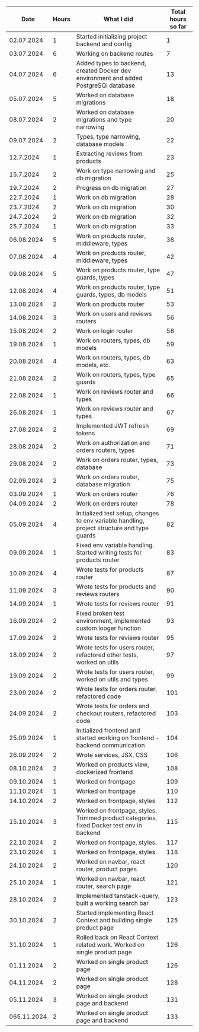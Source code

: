 | Date | Hours | What I did | Total hours so far |
| ---- | ----- | ---------- | ------------------ |
| 02.07.2024 | 1 | Started initializing project backend and config | 1
| 03.07.2024 | 6 | Working on backend routes | 7
| 04.07.2024 | 6 | Added types to backend, created Docker dev environment and added PostgreSQl database | 13
| 05.07.2024 | 5 | Worked on database migrations | 18
| 08.07.2024 | 2 | Worked on database migrations and type narrowing | 20
| 09.07.2024 | 2 | Types, type narrowing, database models | 22
| 12.7.2024 | 1 | Extracting reviews from products | 23
| 15.7.2024 | 2 | Work on type narrowing and db migration | 25
| 19.7.2024 | 2 | Progress on db migration | 27
| 22.7.2024 | 1 | Work on db migration | 28
| 23.7.2024 | 2 | Work on db migration | 30
| 24.7.2024 | 2 | Work on db migration | 32
| 25.7.2024 | 1 | Work on db migration | 33
| 06.08.2024 | 5 | Work on products router, middleware, types | 38
| 07.08.2024 | 4 | Work on products router, middleware, types | 42
| 09.08.2024 | 5 | Work on products router, type guards, types | 47
| 12.08.2024 | 4 | Work on products router, type guards, types, db models | 51
| 13.08.2024 | 2 | Work on products router | 53
| 14.08.2024 | 3 | Work on users and reviews routers | 56
| 15.08.2024 | 2 | Work on login router | 58
| 19.08.2024 | 1 | Work on routers, types, db models | 59
| 20.08.2024 | 4 | Work on routers, types, db models, etc. | 63
| 21.08.2024 | 2 | Work on routers, types, type guards | 65
| 22.08.2024 | 1 | Work on reviews router and types | 66
| 26.08.2024 | 1 | Work on reviews router and types | 67
| 27.08.2024 | 2 | Implemented JWT refresh tokens | 69
| 28.08.2024 | 2 | Work on authorization and orders routers, types | 71
| 29.08.2024 | 2 | Work on orders router, types, database | 73
| 02.09.2024 | 2 | Work on orders router, database migration | 75
| 03.09.2024 | 1 | Work on orders router | 76
| 04.09.2024 | 2 | Work on orders router | 78
| 05.09.2024 | 4 | Initialized test setup, changes to env variable handling, project structure and type guards | 82
| 09.09.2024 | 1 | Fixed env variable handling. Started writing tests for products router | 83
| 10.09.2024 | 4 | Wrote tests for products router | 87
| 11.09.2024 | 3 | Wrote tests for products and reviews routers | 90
| 14.09.2024 | 1 | Wrote tests for reviews router | 91
| 16.09.2024 | 2 | Fixed broken test environment, implemented custom looger function | 93
| 17.09.2024 | 2 | Wrote tests for reviews router | 95
| 18.09.2024 | 2 | Wrote tests for users router, refactored other tests, worked on utils | 97
| 19.09.2024 | 2 | Wrote tests for users router, worked on utils and types | 99
| 23.09.2024 | 2 | Wrote tests for orders router, refactored code | 101
| 24.09.2024 | 2 | Wrote tests for orders and checkout routers, refactored code | 103
| 25.09.2024 | 1 | Initialized frontend and started working on frontend - backend communication | 104
| 26.09.2024 | 2 | Wrote services, JSX, CSS | 106
| 08.10.2024 | 2 | Worked on products view, dockerized frontend | 108
| 09.10.2024 | 1 | Worked on frontpage | 109
| 11.10.2024 | 1 | Worked on frontpage | 110
| 14.10.2024 | 2 | Worked on frontpage, styles | 112
| 15.10.2024 | 3 | Worked on frontpage, styles. Trimmed product categories, fixed Docker test env in backend | 115
| 22.10.2024 | 2 | Worked on frontpage, styles. | 117
| 23.10.2024 | 1 | Worked on frontpage, styles. | 118
| 24.10.2024 | 2 | Worked on navbar, react router, product pages | 120
| 25.10.2024 | 1 | Worked on navbar, react router, search page | 121
| 28.10.2024 | 2 | Implemented tanstack-query, built a working search bar | 123
| 30.10.2024 | 2 | Started implementing React Context and building single product page | 125
| 31.10.2024 | 1 | Rolled back on React Context related work. Worked on single product page | 126
| 01.11.2024 | 2 | Worked on single product page | 126
| 04.11.2024 | 2 | Worked on single product page | 128
| 05.11.2024 | 3 | Worked on single product page and backend | 131
| 065.11.2024 | 2 | Worked on single product page and backend | 133